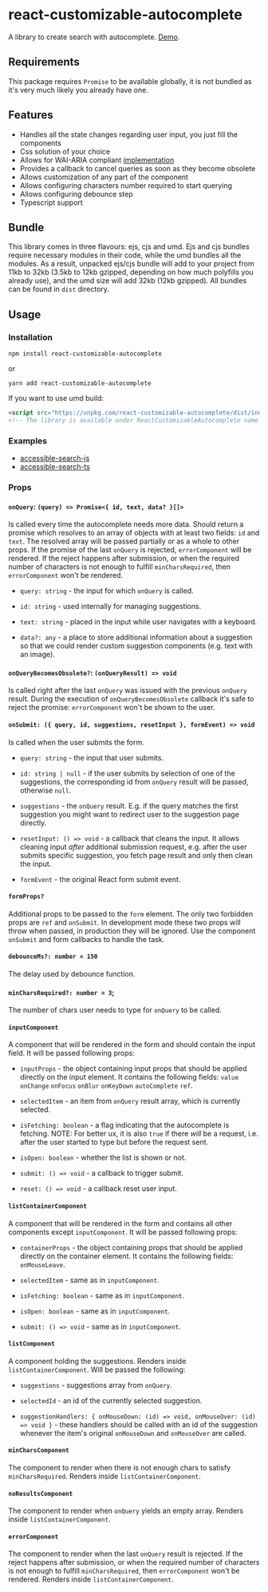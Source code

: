 # react-customizable-autocomplete
A library to create search with autocomplete. [Demo](https://akachicon.github.io/react-customizable-autocomplete).

## Requirements
This package requires ```Promise``` to be available globally, it is not bundled as 
it's very much likely you already have one.

## Features
- Handles all the state changes regarding user input, you just fill the components
- Css solution of your choice
- Allows for WAI-ARIA compliant [implementation](https://codesandbox.io/s/accessible-search-9yy2f)
- Provides a callback to cancel queries as soon as they become obsolete
- Allows customization of any part of the component
- Allows configuring characters number required to start querying 
- Allows configuring debounce step
- Typescript support 

## Bundle
This library comes in three flavours: ejs, cjs and umd. Ejs and cjs bundles require
necessary modules in their code, while the umd bundles all the modules. As a result, 
unpacked ejs/cjs bundle will add to your project from 11kb to 32kb (3.5kb to 12kb 
gzipped, depending on how much polyfills you already use), and the umd size will 
add 32kb (12kb gzipped). All bundles can be found in ```dist``` directory. 

## Usage
### Installation
```shell script
npm install react-customizable-autocomplete
```
or
```shell script
yarn add react-customizable-autocomplete
```
If you want to use umd build:
```html
<script src="https://unpkg.com/react-customizable-autocomplete/dist/index.umd.min.js"></script>
<!-- The library is available under ReactCustomizableAutocomplete name -->
```

### Examples
- [accessible-search-js](https://codesandbox.io/s/accessible-search-9yy2f)
- [accessible-search-ts](https://codesandbox.io/s/accessible-search-ts-zpvx8)

### Props
#### `onQuery`: `(query) => Promise<{ id, text, data? }[]>`
Is called every time the autocomplete needs more data. Should return a promise 
which resolves to an array of objects with at least two fields: `id` and `text`.
The resolved array will be passed partially or as a whole to other props.
If the promise of the last `onQuery` is rejected, `errorComponent` will be rendered.
If the reject happens after submission, or when the required number of characters 
is not enough to fulfill `minCharsRequired`, then `errorComponent` won't be rendered.

- `query: string` - the input for which `onQuery` is called.  

- `id: string` - used internally for managing suggestions. 

- `text: string` - placed in the input while user navigates with a keyboard. 

- `data?: any` - a place to store additional information about a suggestion so that we 
could render custom suggestion components (e.g. text with an image).   

#### `onQueryBecomesObsolete?`: `(onQueryResult) => void`
Is called right after the last `onQuery` was issued with the previous `onQuery` 
result. During the execution of `onQueryBecomesObsolete` callback it's safe to 
reject the promise: `errorComponent` won't be shown to the user.

#### `onSubmit: ({ query, id, suggestions, resetInput }, formEvent) => void`
Is called when the user submits the form.

- `query: string` - the input that user submits.

- `id: string | null` - if the user submits by selection of one of the suggestions, the corresponding id 
from `onQuery` result will be passed, otherwise `null`.

- `suggestions` - the `onQuery` result. E.g. if the query matches the first suggestion you might 
want to redirect user to the suggestion page directly. 

- `resetInput: () => void` - a callback that cleans the input. It allows cleaning input *after* additional 
submission request, e.g. after the user submits specific suggestion, you fetch 
page result and only then clean the input.

- `formEvent` - the original React form submit event. 

#### `formProps?`
Additional props to be passed to the `form` element. The only two forbidden 
props are `ref` and `onSubmit`. In development mode these two props will throw 
when passed, in production they will be ignored. Use the component `onSubmit` 
and form callbacks to handle the task.

#### `debounceMs?: number = 150`
The delay used by debounce function.

#### `minCharsRequired?: number = 3`;
The number of chars user needs to type for `onQuery` to be called.

#### `inputComponent`
A component that will be rendered in the form and should contain the input field.
It will be passed following props:

- `inputProps` - the object containing input props that should be applied directly on the input 
element. It contains the following fields:
`value` `onChange` `onFocus` `onBlur` `onKeyDown` `autoComplete` `ref`.

- `selectedItem` - an item from `onQuery` result array, which is currently selected.

- `isFetching: boolean` - a flag indicating that the autocomplete is fetching. NOTE: For 
better ux, it is also `true` if there *will* be a request, i.e. after the user started to 
type but before the request sent.

- `isOpen: boolean` - whether the list is shown or not.

- `submit: () => void` - a callback to trigger submit.

- `reset: () => void` - a callback reset user input.

#### `listContainerComponent`
A component that will be rendered in the form and contains all other components 
except `inputComponent`.
It will be passed following props:

- `containerProps` - the object containing props that should be applied directly on the container 
element. It contains the following fields:
`onMouseLeave`.

- `selectedItem` - same as in `inputComponent`.

- `isFetching: boolean` - same as in `inputComponent`.

- `isOpen: boolean` - same as in `inputComponent`.

- `submit: () => void` - same as in `inputComponent`.

#### `listComponent`
A component holding the suggestions. Renders inside `listContainerComponent`.
Will be passed the following:

- `suggestions` - suggestions array from `onQuery`.

- `selectedId` - an id of the currently selected suggestion.

- `suggestionHandlers: { onMouseDown: (id) => void, onMouseOver: (id) => void }` - these handlers should be called with an id of the suggestion whenever the item's 
original `onMouseDown` and `onMouseOver` are called.

#### `minCharsComponent`
The component to render when there is not enough chars to satisfy `minCharsRequired`.
Renders inside `listContainerComponent`.

#### `noResultsComponent`
The component to render when `onQuery` yields an empty array. Renders inside 
`listContainerComponent`.

#### `errorComponent`
The component to render when the last `onQuery` result is rejected. 
If the reject happens after submission, or when the required number of characters 
is not enough to fulfill `minCharsRequired`, then `errorComponent` won't be rendered.
Renders inside `listContainerComponent`.
